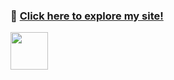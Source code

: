 ### 🚀 [Click here to explore my site!](https://ellenoda.github.io)
<img src="https://github.com/ellenoda/files/blob/40bf7fde0030539908452fc2c1c62ee8ce941c2a/click-unscreen.gif?raw=true" width="60px"/>




